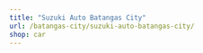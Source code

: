 ```yaml
---
title: "Suzuki Auto Batangas City"
url: /batangas-city/suzuki-auto-batangas-city/
shop: car
---
```


